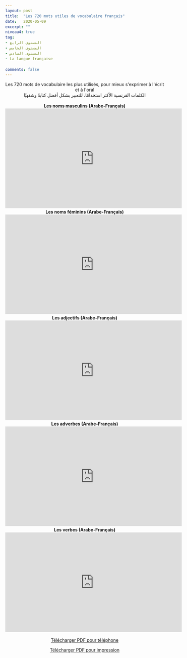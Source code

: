 ```yaml
---
layout: post
title:  "Les 720 mots utiles de vocabulaire français"
date:   2020-05-09
excerpt: ""
niveau4: true
tag:
- المستوى الرابع
- المستوى الخامس
- المستوى السادس 
- La langue française

comments: false
---
```

<center>
	   <img style="display: none;" src="/assets/img/thumbnails/4-vocabulaire-SanabilMedia.com.jpg" alt="" width="1" height="1">
Les 720 mots de vocabulaire les plus utilisés, pour mieux s'exprimer à l'écrit et à l'oral
<br>
الكلمات الفرنسية الأكثر استخدامًا، للتعبير بشكل أفضل كتابةً وشفهيًا
<br><br>
    <strong>Les noms masculins (Arabe-Français)</strong>
    <br>
    <iframe width="560" height="315" src="https://www.youtube.com/embed/videoseries?list=PLBd8pb93lo4cBAfdQxHtZt72wAEVz6twN" title="YouTube video player" frameborder="0" allow="accelerometer; autoplay; clipboard-write; encrypted-media; gyroscope; picture-in-picture; web-share" allowfullscreen></iframe>
    <br>
    <strong>Les noms féminins (Arabe-Français)</strong>
    <br>
    <iframe width="560" height="315" src="https://www.youtube.com/embed/videoseries?list=PLBd8pb93lo4f89oJZZMQ9gbH9HSk5LgSk" title="YouTube video player" frameborder="0" allow="accelerometer; autoplay; clipboard-write; encrypted-media; gyroscope; picture-in-picture; web-share" allowfullscreen></iframe>
    <br>
        <strong>Les adjectifs (Arabe-Français)</strong>
    <br>
    <iframe width="560" height="315" src="https://www.youtube.com/embed/videoseries?list=PLBd8pb93lo4c56-Nma8xRi-zwPtjiytfQ" title="YouTube video player" frameborder="0" allow="accelerometer; autoplay; clipboard-write; encrypted-media; gyroscope; picture-in-picture; web-share" allowfullscreen></iframe>
    <br>
        <strong>Les adverbes (Arabe-Français)</strong>
    <br>
    <iframe width="560" height="315" src="https://www.youtube.com/embed/videoseries?list=PLBd8pb93lo4d7ZpyI_gsr7_EhiWIhKm5z" title="YouTube video player" frameborder="0" allow="accelerometer; autoplay; clipboard-write; encrypted-media; gyroscope; picture-in-picture; web-share" allowfullscreen></iframe>
    <br>
        <strong>Les verbes (Arabe-Français)</strong>
    <br>
    <iframe width="560" height="315" src="https://www.youtube.com/embed/videoseries?list=PLBd8pb93lo4dSI3iLyY-u6exlniP10Z9h" title="YouTube video player" frameborder="0" allow="accelerometer; autoplay; clipboard-write; encrypted-media; gyroscope; picture-in-picture; web-share" allowfullscreen></iframe>

<br>

<p markdown="0"><a href="../assets/pdf/vocabulaire_sanabilmedia.com.pdf" class="btn btn-primary">Télécharger PDF pour téléphone</a></p>
    <p markdown="0"><a href="../assets/pdf/720_vocabulaire_sanabilmedia.com.pdf" class="btn btn-success">Télécharger PDF pour impression</a></p>
</center>
